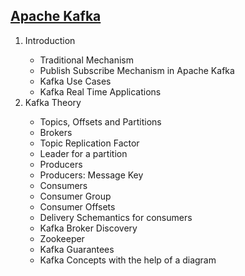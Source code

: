 <h2>
<u>Apache Kafka</u>
</h2>
<ol>
<li>Introduction</li>
    <ul>
        <li>Traditional Mechanism</li>
        <li>Publish Subscribe Mechanism in Apache Kafka</li>
        <li>Kafka Use Cases</li>
        <li>Kafka Real Time Applications</li>
    </ul>
<li>Kafka Theory</li>
    <ul>
        <li>Topics, Offsets and Partitions</li>
        <li>Brokers</li>
        <li>Topic Replication Factor</li>
        <li>Leader for a partition</li>
        <li>Producers</li>
        <li>Producers: Message Key</li>
        <li>Consumers</li>
        <li>Consumer Group</li>
        <li>Consumer Offsets</li>
        <li>Delivery Schemantics for consumers</li>
        <li>Kafka Broker Discovery</li>
        <li>Zookeeper</li>
        <li>Kafka Guarantees</li>
        <li>Kafka Concepts with the help of a diagram</li>
    </ul>
</ol>